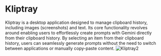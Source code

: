 # Kliptray
Kliptray is a desktop application designed to manage clipboard history, including images (screenshots) and text. Its core functionality revolves around enabling users to effortlessly create prompts with Gemini directly from their clipboard history. By selecting an item from their clipboard history, users can seamlessly generate prompts without the need to switch between applications or manually copy-paste content.
![Kliptray2](https://github.com/ZadokJoshua/kliptray/assets/65626254/2c1baad5-9ce6-433b-b5ae-b4cb2445e7d4)
